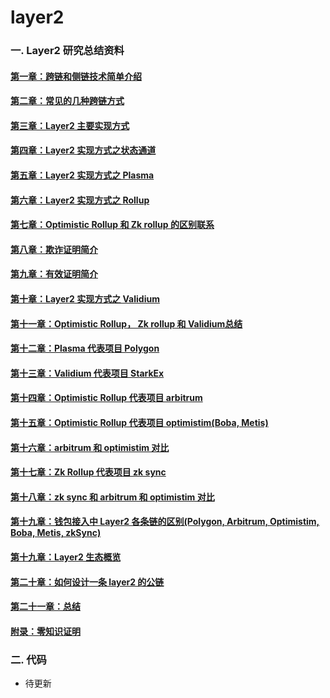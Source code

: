 # layer2
### 一. Layer2 研究总结资料

#### [第一章：跨链和侧链技术简单介绍](https://github.com/guoshijiang/layer2/blob/main/src/cross-chain.md)
#### [第二章：常见的几种跨链方式](https://github.com/guoshijiang/layer2/blob/main/src/normal-crosschain.md)
#### [第三章：Layer2 主要实现方式](https://github.com/guoshijiang/layer2/blob/main/src/layer2-main.md)
#### [第四章：Layer2 实现方式之状态通道](https://github.com/guoshijiang/layer2/blob/main/src/state-chain.md)
#### [第五章：Layer2 实现方式之 Plasma](https://github.com/guoshijiang/layer2/blob/main/src/plasma.md)
#### [第六章：Layer2 实现方式之 Rollup](https://github.com/guoshijiang/layer2/blob/main/src/rollup-all.md)
#### [第七章：Optimistic Rollup 和 Zk rollup 的区别联系](https://github.com/guoshijiang/layer2/blob/main/src/oz-rollup.md)
#### [第八章：欺诈证明简介](https://github.com/guoshijiang/layer2/blob/main/src/fraud-proof.md)
#### [第九章：有效证明简介](https://github.com/guoshijiang/layer2/blob/main/src/valid-proof.md)
#### [第十章：Layer2 实现方式之 Validium](https://github.com/guoshijiang/layer2/blob/main/src/validium.md)
#### [第十一章：Optimistic Rollup， Zk rollup 和 Validium总结](https://github.com/guoshijiang/layer2/blob/main/src/ozv.md)
#### [第十二章：Plasma 代表项目 Polygon](https://github.com/guoshijiang/layer2/blob/main/src/polygon.md)
#### [第十三章：Validium 代表项目  StarkEx](https://github.com/guoshijiang/layer2/blob/main/src/starkex.md)
#### [第十四章：Optimistic Rollup 代表项目  arbitrum](https://github.com/guoshijiang/layer2/blob/main/src/arbitrum.md)
#### [第十五章：Optimistic Rollup 代表项目 optimistim(Boba,  Metis)](https://github.com/guoshijiang/layer2/blob/main/src/optimistim-metis-boba.md)
#### [第十六章：arbitrum 和 optimistim 对比](https://github.com/guoshijiang/layer2/blob/main/src/arbitrum-optimistim.md)
#### [第十七章：Zk Rollup 代表项目 zk sync](https://github.com/guoshijiang/layer2/blob/main/src/zksync.md)
#### [第十八章：zk sync 和 arbitrum 和 optimistim 对比](https://github.com/guoshijiang/layer2/blob/main/src/arbi-op-zk.md)
#### [第十九章：钱包接入中 Layer2 各条链的区别(Polygon,  Arbitrum, Optimistim,  Boba,  Metis,  zkSync)](https://github.com/guoshijiang/layer2/blob/main/src/layer2-chain.md)
#### [第十九章：Layer2 生态概览](https://github.com/guoshijiang/layer2/blob/main/src/layer2-eco.md)
#### [第二十章：如何设计一条 layer2 的公链](https://github.com/guoshijiang/layer2/blob/main/src/layer2-design.md)
#### [第二十一章：总结](https://github.com/guoshijiang/layer2/blob/main/src/last-ret.md)
#### [附录：零知识证明](https://github.com/guoshijiang/cryptography)


### 二. 代码

- 待更新



